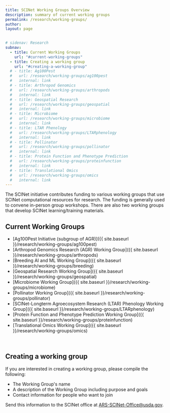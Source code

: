 ```yaml
---
title: SCINet Working Groups Overview
description: summary of current working groups
permalink: /research/working-groups/
author: 
layout: page

 
# sidenav: Research
subnav:
  - title: Current Working Groups
    url: "#current-working-groups"
  - title: Creating a working group
    url: "#creating-a-working-group"
  # - title: Ag100Pest
  #   url: /research/working-groups/ag100pest
  #   internal: link
  # - title: Arthropod Genomics
  #   url: /research/working-groups/arthropods
  #   internal: link
  # - title: Geospatial Research
  #   url: /research/working-groups/geospatial
  #   internal: link
  # - title: Microbiome
  #   url: /research/working-groups/microbiome
  #   internal: link
  # - title: LTAR Phenology
  #   url: /research/working-groups/LTARphenology
  #   internal: link
  # - title: Pollinator
  #   url: /research/working-groups/pollinator
  #   internal: link
  # - title: Protein Function and Phenotype Prediction
  #   url: /research/working-groups/proteinfunction
  #   internal: link
  # - title: Translational Omics
  #   url: /research/working-groups/omics
  #   internal: link
---
```


The SCINet initiative contributes funding to various working groups that use SCINet computational resources for research. The funding is generally used to convene in-person group workshops. There are also two working groups that develop SCINet learning/training materials.


## Current Working Groups
* [Ag100Pest Initiative (subgroup of AGR)]({{ site.baseurl }}/research/working-groups/ag100pest)
* [Arthropod Genomics Research (AGR) Working Group]({{ site.baseurl }}/research/working-groups/arthropods)
* [Breeding AI and ML Working Group]({{ site.baseurl }}/research/working-groups/breeding)
* [Geospatial Research Working Group]({{ site.baseurl }}/research/working-groups/geospatial)
* [Microbiome Working Group]({{ site.baseurl }}/research/working-groups/microbiome)
* [Pollinator Working Group]({{ site.baseurl }}/research/working-groups/pollinator)
* [SCINet-Longterm Agroecosystem Research (LTAR) Phenology Working Group]({{ site.baseurl }}/research/working-groups/LTARphenology)
* [Protein Function and Phenotype Prediction Working Group]({{ site.baseurl }}/research/working-groups/proteinfunction)
* [Translational Omics Working Group]({{ site.baseurl }}/research/working-groups/omics)

<br>

## Creating a working group

If you are interested in creating a working group, please compile the following:
* The Working Group's name
* A description of the Working Group including purpose and goals
* Contact information for people who want to join

Send this information to the SCINet office at [ARS-SCINet-Office@usda.gov](mailto:ARS-SCINet-Office@usda.gov).